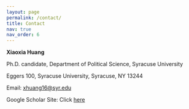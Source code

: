 ```yaml
---
layout: page
permalink: /contact/
title: Contact
nav: true
nav_order: 6
---
```


**Xiaoxia Huang**


Ph.D. candidate, Department of Political Science, Syracuse University


Eggers 100, Syracuse University, Syracuse, NY 13244


Email: xhuang16@syr.edu


Google Scholar Site: Click [here](https://scholar.google.com/citations?user=qlZmqf0AAAAJ&hl=en&oi=ao)
